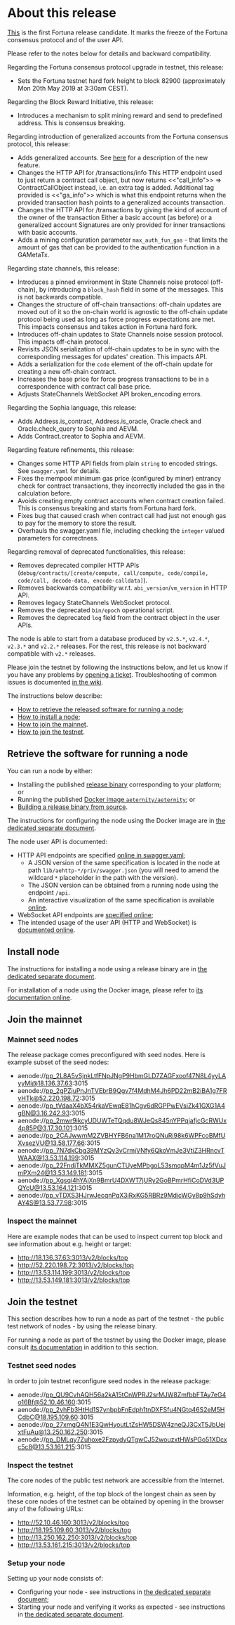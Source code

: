 # About this release

[This][this-release] is the first Fortuna release candidate.
It marks the freeze of the Fortuna consensus protocol and of the user API.

Please refer to the notes below for details and backward compatibility.

Regarding the Fortuna consensus protocol upgrade in testnet, this release:
* Sets the Fortuna testnet hard fork height to block 82900 (approximately Mon 20th May 2019 at 3:30am CEST).

Regarding the Block Reward Initiative, this release:
* Introduces a mechanism to split mining reward and send to predefined address. This is consensus breaking.

Regarding introduction of generalized accounts from the Fortuna consensus protocol, this release:
* Adds generalized accounts. See
  [here](https://github.com/aeternity/protocol/blob/aeternity-node-v3.0.0/generalized_accounts/generalized_accounts.md)
  for a description of the new feature.
* Changes the HTTP API for /transactions/info
  This HTTP endpoint used to just return a contract call object, but now returns <<"call_info">> => ContractCallObject instead, i.e. an extra tag is added.
  Additional tag provided is <<"ga_info">> which is what this endpoint returns when the provided transaction hash points to a generalized accounts transaction.
* Changes the HTTP API for /transactions by giving the kind of account of the owner of the transaction
  Either a basic account (as before) or a generalized account
  Signatures are only provided for inner transactions with basic accounts.
* Adds a mining configuration parameter `max_auth_fun_gas` - that limits the amount of gas that can be provided
  to the authentication function in a GAMetaTx.

Regarding state channels, this release:
* Introduces a pinned environment in State Channels noise protocol (off-chain), by introducing a `block_hash` field in some of the messages. This is
  not backwards compatible.
* Changes the structure of off-chain transactions: off-chain updates are moved
  out of it so the on-chain world is agnostic to the off-chain update protocol
  being used as long as force progress expectations are met. This impacts
  consensus and takes action in Fortuna hard fork.
* Introduces off-chain updates to State Channels noise session protocol. This
  impacts off-chain protocol.
* Revisits JSON serialization of off-chain updates to be in sync with the
  corresponding messages for updates' creation. This impacts API.
* Adds a serialization for the `code` element of the off-chain update for
  creating a new off-chain contract.
* Increases the base price for force progress transactions to be in a
  correspondence with contract call base price.
* Adjusts StateChannels WebSocket API broken\_encoding errors.

Regarding the Sophia language, this release:
* Adds Address.is_contract, Address.is_oracle, Oracle.check and Oracle.check_query to Sophia and AEVM.
* Adds Contract.creator to Sophia and AEVM.

Regarding feature refinements, this release:
* Changes some HTTP API fields from plain `string` to encoded strings. See `swagger.yaml` for details.
* Fixes the mempool minimum gas price (configured by miner) entrancy check for contract transactions, they incorrectly included the
  gas in the calculation before.
* Avoids creating empty contract accounts when contract creation failed. This is consensus breaking and starts from Fortuna hard fork.
* Fixes bug that caused crash when contract call had just not enough gas to pay for the memory to store the result.
* Overhauls the swagger.yaml file, including checking the `integer` valued parameters for correctness.

Regarding removal of deprecated functionalities, this release:
* Removes deprecated compiler HTTP APIs (`debug/contracts/[create/compute, call/compute, code/compile, code/call, decode-data, encode-calldata]`).
* Removes backwards compatibility w.r.t. `abi_version`/`vm_version` in HTTP API.
* Removes legacy StateChannels WebSocket protocol.
* Removes the deprecated `bin/epoch` operational script.
* Removes the deprecated `log` field from the contract object in the user APIs.

[this-release]: https://github.com/aeternity/aeternity/releases/tag/v3.0.0-rc.1

The node is able to start from a database produced by `v2.5.*`, `v2.4.*`, `v2.3.*` and `v2.2.*` releases.
For the rest, this release is not backward compatible with `v2.*` releases.

Please join the testnet by following the instructions below, and let us know if you have any problems by [opening a ticket](https://github.com/aeternity/aeternity/issues).
Troubleshooting of common issues is documented [in the wiki](https://github.com/aeternity/aeternity/wiki/Troubleshooting).

The instructions below describe:
* [How to retrieve the released software for running a node](#retrieve-the-software-for-running-a-node);
* [How to install a node](#install-node);
* [How to join the mainnet](#join-the-mainnet).
* [How to join the testnet](#join-the-testnet).

## Retrieve the software for running a node

You can run a node by either:
* Installing the published [release binary][this-release] corresponding to your platform; or
* Running the published [Docker image `aeternity/aeternity`][docker]; or
* [Building a release binary from source][build].

[docker]: https://github.com/aeternity/aeternity/blob/v3.0.0-rc.1/docs/docker.md
[build]: https://github.com/aeternity/aeternity/blob/v3.0.0-rc.1/docs/build.md

The instructions for configuring the node using the Docker image are in [the dedicated separate document][docker].

The node user API is documented:
* HTTP API endpoints are specified [online in swagger.yaml][swagger-yaml];
  * A JSON version of the same specification is located in the node at path `lib/aehttp-*/priv/swagger.json` (you will need to amend the wildcard `*` placeholder in the path with the version).
  * The JSON version can be obtained from a running node using the endpoint `/api`.
  * An interactive visualization of the same specification is available [online][swagger-ui].
* WebSocket API endpoints are [specified online][api-doc];
* The intended usage of the user API (HTTP and WebSocket) is [documented online][api-doc].

[swagger-yaml]: https://github.com/aeternity/aeternity/blob/v3.0.0-rc.1/config/swagger.yaml
[swagger-ui]: https://aeternity.github.io/api-docs/?config=https://raw.githubusercontent.com/aeternity/aeternity/v3.0.0-rc.1/apps/aehttp/priv/swagger.json
[api-doc]: https://github.com/aeternity/protocol/blob/aeternity-node-v3.0.0-rc.1/node/api/README.md

## Install node

The instructions for installing a node using a release binary are in [the dedicated separate document](../../docs/installation.md).

For installation of a node using the Docker image, please refer to [its documentation online][docker].

## Join the mainnet

### Mainnet seed nodes

The release package comes preconfigured with seed nodes. Here is example subset of the seed nodes:

* aenode://pp_2L8A5vSjnkLtfFNpJNgP9HbmGLD7ZAGFxoof47N8L4yyLAyyMi@18.136.37.63:3015
* aenode://pp_2gPZjuPnJnTVEbrB9Qgv7f4MdhM4Jh6PD22mB2iBA1g7FRvHTk@52.220.198.72:3015
* aenode://pp_tVdaaX4bX54rkaVEwqE81hCgv6dRGPPwEVsiZk41GXG1A4gBN@3.16.242.93:3015
* aenode://pp_2mwr9ikcyUDUWTeTQqdu8WJeQs845nYPPqjafjcGcRWUx4p85P@3.17.30.101:3015
* aenode://pp_2CAJwwmM2ZVBHYFB6na1M17roQNuRi98k6WPFcoBMfUXvsezVU@13.58.177.66:3015
* aenode://pp_7N7dkCbg39MYzQv3vCrmjVNfy6QkoVmJe3VtiZ3HRncvTWAAX@13.53.114.199:3015
* aenode://pp_22FndjTkMMXZ5gunCTUyeMPbgoL53smqpM4m1Jz5fVuJmPXm24@13.53.149.181:3015
* aenode://pp_Xgsqi4hYAjXn9BmrU4DXWT7jURy2GoBPmrHfiCoDVd3UPQYcU@13.53.164.121:3015
* aenode://pp_vTDXS3HJrwJecqnPqX3iRxKG5RBRz9MdicWGy8p9hSdyhAY4S@13.53.77.98:3015

### Inspect the mainnet

Here are example nodes that can be used to inspect current top block and see information about e.g. height or target:

* http://18.136.37.63:3013/v2/blocks/top
* http://52.220.198.72:3013/v2/blocks/top
* http://13.53.114.199:3013/v2/blocks/top
* http://13.53.149.181:3013/v2/blocks/top

## Join the testnet

This section describes how to run a node as part of the testnet - the public test network of nodes - by using the release binary.

For running a node as part of the testnet by using the Docker image, please consult [its documentation][docker] in addition to this section.

### Testnet seed nodes

In order to join testnet reconfigure seed nodes in the release package:

* aenode://pp_QU9CvhAQH56a2kA15tCnWPRJ2srMJW8ZmfbbFTAy7eG4o16Bf@52.10.46.160:3015
* aenode://pp_2vhFb3HtHd1S7ynbpbFnEdph1tnDXFSfu4NGtq46S2eM5HCdbC@18.195.109.60:3015
* aenode://pp_27xmgQ4N1E3QwHyoutLtZsHW5DSW4zneQJ3CxT5JbUejxtFuAu@13.250.162.250:3015
* aenode://pp_DMLqy7Zuhoxe2FzpydyQTgwCJ52wouzxtHWsPGo51XDcxc5c8@13.53.161.215:3015

### Inspect the testnet

The core nodes of the public test network are accessible from the Internet.

Information, e.g. height, of the top block of the longest chain as seen by these core nodes of the testnet can be obtained by opening in the browser any of the following URLs:
* http://52.10.46.160:3013/v2/blocks/top
* http://18.195.109.60:3013/v2/blocks/top
* http://13.250.162.250:3013/v2/blocks/top
* http://13.53.161.215:3013/v2/blocks/top

### Setup your node

Setting up your node consists of:
* Configuring your node - see instructions in [the dedicated separate document](../../docs/configuration.md);
* Starting your node and verifying it works as expected - see instructions in [the dedicated separate document](../../docs/operation.md).
